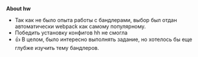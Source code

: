 **About hw**
* Так как не было опыта работы с бандлерами, выбор был отдан автоматически webpack как самому популярному.
* Победить установку конфигов hh не смогла 
*  :+1: В целом, было интересно выполнять задание, но хотелось бы еще глубже изучить тему бандлеров. 
